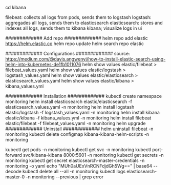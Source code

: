 
cd kibana

filebeat: collects all logs from pods, sends them to logstash
logstash: aggregades all logs, sends them to elasticsearch
elasticsearch: stores and indexes all logs, sends them to kibana
kibana; visualize logs in ui

#############
Add repo
#############
helm repo add elastic https://helm.elastic.co
helm repo update
helm search repo elastic

#############
Configurations
#############
source: https://medium.com/@davis.angwenyi/how-to-install-elastic-search-using-helm-into-kubernetes-de1fb1011076
helm show values elastic/filebeat > filebeat_values.yaml
helm show values elastic/logstash > logstash_values.yaml
helm show values elastic/elasticsearch > elasticsearch_values.yaml
helm show values elastic/kibana > kibana_values.yml

#############
Installation
#############
kubectl create namespace monitoring
helm install elasticsearch elastic/elasticsearch -f elasticsearch_values.yaml -n monitoring
helm install logstash elastic/logstash -f logstash_values.yaml -n monitoring
helm install kibana elastic/kibana -f kibana_values.yml -n monitoring
helm install filebeat elastic/filebeat -f filebeat_values.yaml -n monitoring
helm upgrade
#############
Uninstall
#############
helm uninstall filebeat -n monitoring
kubectl delete configmap kibana-kibana-helm-scripts -n monitoring


kubectl get pods -n monitoring
kubectl get svc -n monitoring
kubectl port-forward svc/kibana-kibana 8000:5601 -n monitoring
kubectl get secrets -n monitoring
kubectl get secret elasticsearch-master-credentials -n monitoring -o yaml
echo "MUh0aUExVnRCNFdjdGh5Wg==" | base64 --decode
kubectl delete all --all -n monitoring
kubectl logs elasticsearch-master-0 -n monitoring --previous | grep error


